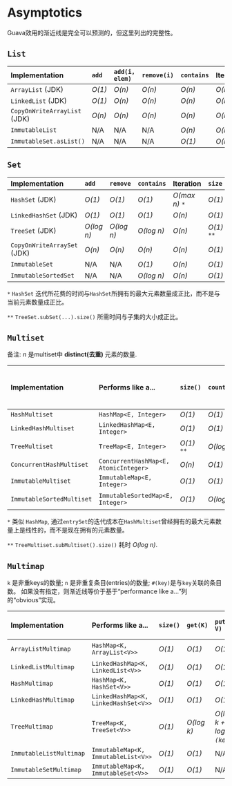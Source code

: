 # Asymptotics

Guava效用的渐近线是完全可以预测的，但这里列出的完整性。

## `List`

Implementation               | `add`  | `add(i, elem)` | `remove(i)` | `contains` | Iteration | `size`
:--------------------------- | :----- | :------------- | :---------- | :--------- | :-------- | :-----
`ArrayList` (JDK)            | *O(1)* | *O(n)*         | *O(n)*      | *O(n)*     | *O(n)*    | *O(1)*
`LinkedList` (JDK)           | *O(1)* | *O(n)*         | *O(n)*      | *O(n)*     | *O(n)*    | *O(1)*
`CopyOnWriteArrayList` (JDK) | *O(n)* | *O(n)*         | *O(n)*      | *O(n)*     | *O(n)*    | *O(1)*
`ImmutableList`              | N/A    | N/A            | N/A         | *O(n)*     | *O(n)*    | *O(1)*
`ImmutableSet.asList()`      | N/A    | N/A            | N/A         | *O(1)*     | *O(n)*    | *O(1)*

## `Set`

Implementation              | `add`      | `remove`   | `contains` | Iteration      | `size`
:-------------------------- | :--------- | :--------- | :--------- | :------------- | :-----
`HashSet` (JDK)             | *O(1)*     | *O(1)*     | *O(1)*     | *O(max n)* `*` | *O(1)*
`LinkedHashSet` (JDK)       | *O(1)*     | *O(1)*     | *O(1)*     | *O(n)*         | *O(1)*
`TreeSet` (JDK)             | *O(log n)* | *O(log n)* | *O(log n)* | *O(n)*         | *O(1)* `**`
`CopyOnWriteArraySet` (JDK) | *O(n)*     | *O(n)*     | *O(n)*     | *O(n)*         | *O(1)*
`ImmutableSet`              | N/A        | N/A        | *O(1)*     | *O(n)*         | *O(1)*
`ImmutableSortedSet`        | N/A        | N/A        | *O(log n)* | *O(n)*         | *O(1)*

`*` `HashSet` 迭代所花费的时间与`HashSet`所拥有的最大元素数量成正比，而不是与当前元素数量成正比。

`**` `TreeSet.subSet(...).size()` 所需时间与子集的大小成正比。

## `Multiset`

备注: *n* 是multiset中 **distinct(去重)** 元素的数量.

Implementation            | Performs like a...                    | `size()`    | `count(E)` | `add(E, int)` | `remove(E, int)` | `setCount(E, int)` | Iterate through `entrySet()` or `elementSet()`
:------------------------ | :------------------------------------ | :---------- | :--------- | :------------ | :--------------- | :----------------- | :---------------------------------------------
`HashMultiset`            | `HashMap<E, Integer>`                 | *O(1)*      | *O(1)*     | *O(1)*        | *O(1)*           | *O(1)*             | *O(max n)* `*`
`LinkedHashMultiset`      | `LinkedHashMap<E, Integer>`           | *O(1)*      | *O(1)*     | *O(1)*        | *O(1)*           | *O(1)*             | *O(n)*
`TreeMultiset`            | `TreeMap<E, Integer>`                 | *O(1)* `**` | *O(log n)* | *O(log n)*    | *O(log n)*       | *O(log n)*         | *O(n)*
`ConcurrentHashMultiset`  | `ConcurrentHashMap<E, AtomicInteger>` | *O(n)*      | *O(1)*     | *O(1)*        | *O(1)*           | *O(1)*             | *O(n)*
`ImmutableMultiset`       | `ImmutableMap<E, Integer>`            | *O(1)*      | *O(1)*     | *O(1)*        | *O(1)*           | *O(1)*             | *O(n)*
`ImmutableSortedMultiset` | `ImmutableSortedMap<E, Integer>`      | *O(1)*      | *O(log n)* | *O(log n)*    | *O(log n)*       | *O(log n)*         | *O(n)*

`*` 类似 `HashMap`, 通过`entrySet`的迭代成本在`HashMultiset`曾经拥有的最大元素数量上是线性的，而不是现在拥有的元素数量。


`**` `TreeMultiset.subMultiset().size()` 耗时 *O(log n)*.

## `Multimap`

`k` 是非重keys的数量; `n` 是非重复条目(entries)的数量;
`#(key)`是与`key`关联的条目数。 如果没有指定，则渐近线等价于基于“performance like a…”列的“obvious”实现。

Implementation          | Performs like a...                   | `size()` | `get(K)`   | `put(K, V)`               | `containsEntry(K, V)`     | Iterate through `entries()` | Iterate through `asMap().entrySet()`
:---------------------- | :----------------------------------- | :------- | :--------- | :------------------------ | :------------------------ | :-------------------------- | :-----------------------------------
`ArrayListMultimap`     | `HashMap<K, ArrayList<V>>`           | *O(1)*   | *O(1)*     | *O(1)*                    | *O(`#(key)`)*             | *O(max k + n)*              | *O(max k)*
`LinkedListMultimap`    | `LinkedHashMap<K, LinkedList<V>>`    | *O(1)*   | *O(1)*     | *O(1)*                    | *O(`#(key)`)*             | *O(n)*                      | *O(k)*
`HashMultimap`          | `HashMap<K, HashSet<V>>`             | *O(1)*   | *O(1)*     | *O(1)*                    | *O(1)*                    | *O(max n)*                  | *O(max k)*
`LinkedHashMultimap`    | `LinkedHashMap<K, LinkedHashSet<V>>` | *O(1)*   | *O(1)*     | *O(1)*                    | *O(1)*                    | *O(n)*                      | *O(k)*
`TreeMultimap`          | `TreeMap<K, TreeSet<V>>`             | *O(1)*   | *O(log k)* | *O(log k + log `#(key)`)* | *O(log k + log `#(key)`)* | *O(n)*                      | *O(k)*
`ImmutableListMultimap` | `ImmutableMap<K, ImmutableList<V>>`  | *O(1)*   | *O(1)*     | N/A                       | *O(#(key))*               | *O(n)*                      | *O(k)*
`ImmutableSetMultimap`  | `ImmutableMap<K, ImmutableSet<V>>`   | *O(1)*   | *O(1)*     | N/A                       | *O(1)*                    | *O(n)*                      | *O(k)*
